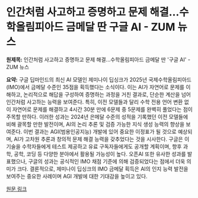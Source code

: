 # 인간처럼 사고하고 증명하고 문제 해결…수학올림피아드 금메달 딴 구글 AI - ZUM 뉴스

**원제목:** 인간처럼 사고하고 증명하고 문제 해결...수학올림피아드 금메달 딴 '구글 AI' - ZUM 뉴스

**요약:** 구글 딥마인드의 최신 AI 모델인 제미나이 딥싱크가 2025년 국제수학올림피아드(IMO)에서 금메달 수준인 35점을 획득했다는 소식이다.  이는 AI가 자연어로 문제를 이해하고, 논리적으로 해답을 구성하여 증명하는 과정을 거친 결과로,  단순한 계산을 넘어 인간처럼 사고하는 능력을 보여준다.  특히,  이전 모델들과 달리 수학 전용 언어 변환 없이 자연어로 문제를 해결하고 4시간 30분 만에 6문제 중 5문제를 완벽히 풀었다는 점이 주목할 만하다.  이러한 성과는 2024년 은메달 수준의 성적을 기록했던 이전 모델들에 비해 괄목할 만한 발전이며,  AI의 논리 추론 및 검증 가능한 지식 생성 능력의 향상을 보여준다.  이번 결과는  AGI(범용인공지능) 개발에 있어 중요한 이정표가 될 것으로 예상되며,  AI가 고차원 추론과 창의적 문제 해결 능력을 갖추었다는 것을 시사한다.  구글은 이 기술을 수학자들에게 테스트 제공하고 유료 구독자들에게도 공개할 계획이며,  향후 과학, 공학, 코딩 등 다양한 분야에서 활용될 가능성이 높다.  오픈AI 또한 유사한 성과를 발표했으나,  구글의 성과는 공식적인 IMO 채점 기준에 의해 검증되었다는 점에서 더욱 의미가 크다.  결론적으로, 제미나이 딥싱크의 IMO 금메달 획득은 AI의 인지 능력 발전을 보여주는 중요한 사례이며 AGI 개발에 대한 기대감을 높이고 있다.

[원문 링크](https://m.news.zum.com/articles/99745379/%EC%9D%B8%EA%B0%84%EC%B2%98%EB%9F%BC-%EC%82%AC%EA%B3%A0%ED%95%98%EA%B3%A0-%EC%A6%9D%EB%AA%85%ED%95%98%EA%B3%A0-%EB%AC%B8%EC%A0%9C-%ED%95%B4%EA%B2%B0-%EC%88%98%ED%95%99%EC%98%AC%EB%A6%BC%ED%94%BC%EC%95%84%EB%93%9C-%EA%B8%88%EB%A9%94%EB%8B%AC-%EB%94%B4-%EA%B5%AC%EA%B8%80-ai?)
